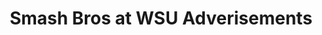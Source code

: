 ---
layout: post
title: Smash Bros at WSU Adverisements
description: 
image: test-image.jpg
image-description: Test image!
categories: Graphics

time-period: Januray 2014 - October 2017

---